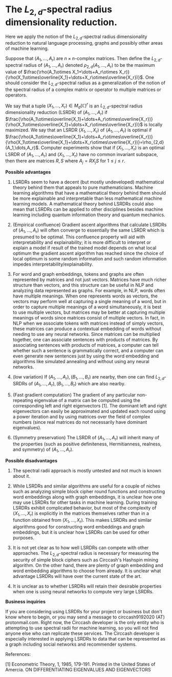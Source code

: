 

# The $L_{2,d}$-spectral radius dimensionality reduction.
Here we apply the notion of the $L_{2,d}$-spectral radius dimensionality reduction to natural language processing, graphs and possibly other areas of machine learning. 

Suppose that $(A_1,\dots,A_r)$ are $n\times n$-complex matrices. Then define the $L_{2,d}$-spectral radius of $(A_1,\dots,A_r)$ denoted $\rho_{2,d}(A_1,\dots,A_r)$ to be the maximum value of $\frac{\rho(A_1\otimes X_1+\dots+A_r\otimes X_r)}{\rho(X_1\otimes\overline{X_1}+\dots+X_r\otimes\overline{X_r})}$. One should consider the $L_{2,d}$-spectral radius as a generalization of the notion of the spectral radius of a complex matrix or operator to multiple matrices or operators.

We say that a tuple $(X_1,\dots,X_r)\in M_d(\mathbb{C})^r$ is an $L_{2,d}$-spectral radius dimensionality reduction (LSRDR) of $(A_1,\dots,A_r)$ if $\frac{\rho(A_1\otimes\overline{X_1}+\dots+A_r\otimes\overline{X_r})}{\rho(X_1\otimes\overline{X_1}+\dots+X_r\otimes\overline{X_r})}$ is locally maximized. We say that an LSRDR $(X_1,\dots,X_r)$ of $(A_1,\dots,A_r)$ is optimal if $\frac{\rho(A_1\otimes\overline{X_1}+\dots+A_r\otimes\overline{X_r})}{\rho(X_1\otimes\overline{X_1}+\dots+X_r\otimes\overline{X_r})}=\rho_{2,d}(A_1,\dots,A_r)$. Computer experiments show that if $(X_1,\dots,X_r)$ is an optimal LSRDR of $(A_1,\dots,A_r)$ and $(X_1,\dots,X_r)$ have no common invariant subspace, then there are matrices $R,S$ where $A_j=RX_jS$ for $1\leq j\leq r$.

**Possible advantages**

1. LSRDRs seem to have a decent (but mostly undeveloped) mathematical theory behind them that appeals to pure mathematicians. Machine learning algorithms that have a mathematical theory behind them should be more explainable and interpretable than less mathematical machine learning models. A mathematical theory behind LSRDRs could also mean that LSRDRs can be applied to other disciplines besides machine learning including quantum information theory and quantum mechanics.

2. (Empirical confluence) Gradient ascent algorithms that calculate LSRDRs of $(A_1,\dots,A_r)$ will often converge to essentially the same LSRDR which is presumed to be optimal. This confluence property will aid with interpretability and explainability; it is more difficult to interpret or explain a model if result of the trained model depends on what local optimum the gradient ascent algorithm has reached since the choice of local optimum is some random information and such random information impedes interpretability/explainability. 

3. For word and graph embeddings, tokens and graphs are often represented by matrices and not just vectors. Matrices have much richer structure than vectors, and this structure can be useful in NLP and analyzing data represented as graphs. For example, in NLP, words often have multiple meanings. When one represents words as vectors, the vectors may perform well at capturing a single meaning of a word, but in order to capture multiple meanings of a word simultaneously, it is best to use multiple vectors, but matrices may be better at capturing multiple meanings of words since matrices consist of multiple vectors. In fact, in NLP when we associate tokens with matrices instead of simply vectors, these matrices can produce a contextual embedding of words without needing to use any neural networks. Since matrices can be multiplied together, one can associate sentences with products of matrices. By associating sentences with products of matrices, a computer can tell whether such a sentence is grammatically correct, and a computer can even generate new sentences just by using the word embedding and algorithms like simulated annealing and without using any neural networks.

4. (low variation) If $(A_1,\dots,A_r),(B_1,\dots,B_r)$ are nearby, then one can find $L_{2,d}$-SRDRs of $(A_1,\dots,A_r),(B_1,\dots,B_r)$ which are also nearby.

5. (Fast gradient computation) The gradient of any particular non-repeating eigenvalue of a matrix can be computed using the corresponding left and right eigenvectors [1]. The dominant left and right eigenvectors can easily be approximated and updated each round using a power iteration and by using matrices over the field of complex numbers (since real matrices do not necessarily have dominant eigenvalues).

6. (Symmetry preservation) The LSRDR of $(A_1,\dots,A_r)$ will inherit many of the properties (such as positive definiteness, Hermitianness, realness, and symmetry) of $(A_1,\dots,A_r)$.

**Possible disadvantages**

1. The spectral radii approach is mostly untested and not much is known about it.

2. While LSRDRs and similar algorithms are useful for a couple of niches such as analyzing simple block cipher round functions and constructing word embeddings along with graph embeddings, it is unclear how one may use LSRDRs for other tasks in machine learning. During training LSRDRs exhibit complicated behavior, but most of the complexity of $(X_1,\dots,X_r)$ is explicitly in the matrices themselves rather than in a function obtained from $(X_1,\dots,X_r)$. This makes LSRDRs and similar algorithms good for constructing word embeddings and graph embeddings, but it is unclear how LSRDRs can be used for other purposes.

3. It is not yet clear as to how well LSRDRs can compete with other approaches. The $L_{2,d}$-spectral radius is necessary for measuring the security of simple block ciphers such as Circcash's Hashspin mining algorithm. On the other hand, there are plenty of graph embedding and word embedding algorithms to choose from already. It is unclear what advantage LSRDRs will have over the current state of the art.

4. It is unclear as to whether LSRDRs will retain their desirable properties when one is using neural networks to compute very large LSRDRs.

**Business inquiries**

If you are considering using LSRDRs for your project or business but don't know where to begin, or you may send a message to circcash9192020 (AT) protonmail.com. Right now, the Circcash developer is the only entity who is attempting to use spectral radii for machine learning, so you will not find anyone else who can replicate these services. The Circcash developer is especially interested in applying LSRDRs to data that can be represented as a graph including social networks and recommender systems.

References:


[1] Econometric Theory, 1, 1985, 179-191. Printed in the United States of Amercia. ON DIFFERENTIATING EIGENVALUES AND EIGENVECTORS
